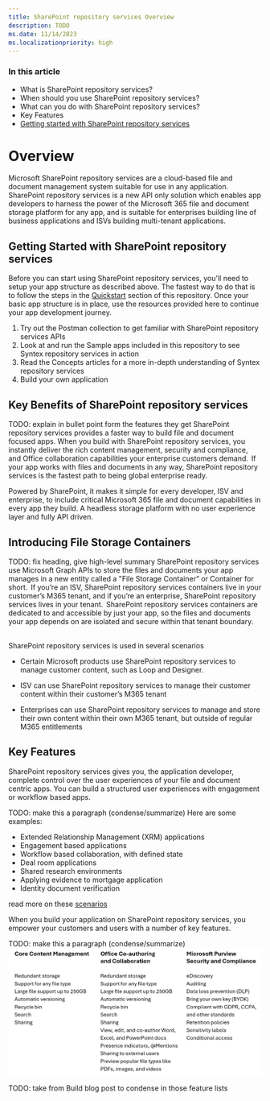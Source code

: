 ```yaml
---
title: SharePoint repository services Overview
description: TODO
ms.date: 11/14/2023
ms.localizationpriority: high
---
```


### In this article
* What is SharePoint repository services?
* When should you use SharePoint repository services?
* What can you do with SharePoint repository services?
* Key Features
* [Getting started with SharePoint repository services](./getting-started/getting-started.md)


# Overview

Microsoft SharePoint repository services are a cloud-based file and document management system suitable for use in any application. SharePoint repository services is a new API only solution which enables app developers to harness the power of the Microsoft 365 file and document storage platform for any app, and is suitable for enterprises building line of business applications and ISVs building multi-tenant applications.


## Getting Started with SharePoint repository services
Before you can start using SharePoint repository services, you'll need to setup your app structure as described above. The fastest way to do that is to follow the steps in the [Quickstart](./getting-started/getting-started.md) section of this repository. Once your basic app structure is in place, use the resources provided here to continue your app development journey. 

1. Try out the Postman collection to get familiar with SharePoint repository services APIs
1. Look at and run the Sample apps included in this repository to see Syntex repository services in action
1. Read the Concepts articles for a more in-depth understanding of Syntex repository services
1. Build your own application

## Key Benefits of SharePoint repository services
TODO: explain in bullet point form the features they get
SharePoint repository services provides a faster way to build file and document focused apps. When you build with SharePoint repository services, you instantly deliver the rich content management, security and compliance, and Office collaboration capabilities your enterprise customers demand.  If your app works with files and documents in any way, SharePoint repository services is the fastest path to being global enterprise ready.  

Powered by SharePoint, it makes it simple for every developer, ISV and enterprise, to include critical Microsoft 365 file and document capabilities in every app they build. A headless storage platform with no user experience layer and fully API driven.


## Introducing File Storage Containers
TODO: fix heading, give high-level summary
SharePoint repository services use Microsoft Graph APIs to store the files and documents your app manages in a new entity called a "File Storage Container” or Container for short.  If you’re an ISV, SharePoint repository services containers live in your customer’s M365 tenant, and if you’re an enterprise, SharePoint repository services lives in your tenant.  SharePoint repository services containers are dedicated to and accessible by just your app, so the files and documents your app depends on are isolated and secure within that tenant boundary.  
  

SharePoint repository services is used in several scenarios 

* Certain Microsoft products use SharePoint repository services to manage customer content, such as Loop and Designer. 

* ISV can use SharePoint repository services to manage their customer content within their customer’s M365 tenant 

* Enterprises can use SharePoint repository services to manage and store their own content within their own M365 tenant, but outside of regular M365 entitlements 



## Key Features
SharePoint repository services gives you, the application developer, complete control over the user experiences of your file and document centric apps. You can build a structured user experiences with engagement or workflow based apps.

TODO: make this a paragraph (condense/summarize)
Here are some examples:
- Extended Relationship Management (XRM) applications
 - Engagement based applications
 - Workflow based collaboration, with defined state 
 - Deal room applications
 - Shared research environments 
 - Applying evidence to mortgage application
 - Identity document verification 

read more on these [scenarios](./adoptions-and-use.md)



When you build your application on SharePoint repository services, you empower your customers and users with a number of key features. 

TODO: make this a paragraph (condense/summarize)
<img src="./images/featuretbl.png" alt="drawing" width="800"/>
<!-- 
![features](./images/featuretbl.png) -->

<!-- ### Core Content Management
- Redundant storage
- Support for any file type
- Large file support up to 250GB
- Automatic versioning
- Recycle bin
- Search
- Sharing

### Office Co-authoring and Collaboration
- View, edit, and co-author Word, Excel, and PowerPoint documents
- Presence indicators and @Mentions
- Sharing to external users
- Preview popular file types like PDFs, images, and videos

### Microsoft Purview Security and Compliance
- eDiscovery
- Auditing
- Data loss prevention (DLP)
- Bring your own key (BYOK)
- Compliant with GDPR, CCPA, and other standards
- Retention policies
- Sensitivity labels
- Conditional access -->


<!--
# Support

 Support options are available to admins who can sign in to the [Microsoft 365 admin center](https://admin.microsoft.com/) with their admin account to contact support on behalf of users in their organization.

TODO: place support
-->

 TODO: take from Build blog post to condense in those feature lists
